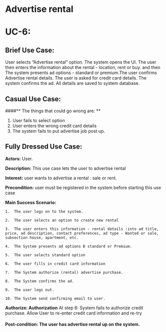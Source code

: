 # Advertise rental 
# UC-6:


## Brief Use Case: 
User selects “Advertise rental” option. The system opens the UI. The user then enters the information about the rental - location, rent or buy. and then The system presents ad options - standard or premium.The user confirms Advertise rental details. The user is asked for credit card details. The system confirms the ad. All details are saved to system
database. 



## Casual Use Case: 

####** The things that could go wrong are: **
1. User fails to select option
2. User enters the wrong credit card details
3. The system fails to put advertise job post up.



## Fully Dressed Use Case: 

**Actors:** User.

**Description:** This use case lets the user to advertise rental 

**Interest:** user wants to advertise a rental : sale or rent.

**Precondition:** user must be registered in the system before starting this use case

**Main Success Scenario:**

	1.	The user logs on to the system.

	2.	The user selects an option to create new rental

	3.	The user enters this information - rental details :into ad title, price, ad description, contact preferences, ad type - Wanted or sale, subsection house, apartment, etc. 

	4.	The System presents ad options Ð standard or Premium.

	5.	The user selects standard option 

	6.	The user fills in credit card information

	7.	The System authorize (rental) advertise purchase.

	8.	The System confirms the ad.

	9.	The user logs out.

	10.	The System send confirming email to user.

**Authorize: Authorization**
	At step 6: System fails to authorize credit purchase.
	Allow User to re-enter credit card information and re-try

#### **Post-condition:** The user has advertise rental up on the system.
